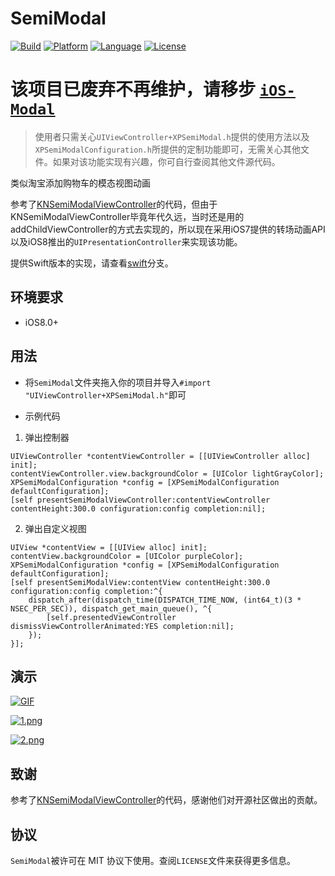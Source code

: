 # SemiModal

[![Build](https://img.shields.io/wercker/ci/wercker/docs.svg)]()
[![Platform](https://img.shields.io/badge/platform-iOS-blue.svg?style=flat)]()
[![Language](https://img.shields.io/badge/platform-Objective%20C-blue.svg?style=flat)]()
[![License](https://img.shields.io/badge/license-MIT-orange.svg?style=flat)]()

# 该项目已废弃不再维护，请移步 [`iOS-Modal`](https://github.com/xiaopin/iOS-Modal.git)

> 使用者只需关心`UIViewController+XPSemiModal.h`提供的使用方法以及`XPSemiModalConfiguration.h`所提供的定制功能即可，无需关心其他文件。如果对该功能实现有兴趣，你可自行查阅其他文件源代码。

类似淘宝添加购物车的模态视图动画

参考了[KNSemiModalViewController](https://github.com/kentnguyen/KNSemiModalViewController)的代码，但由于KNSemiModalViewController毕竟年代久远，当时还是用的addChildViewController的方式去实现的，所以现在采用iOS7提供的转场动画API以及iOS8推出的`UIPresentationController`来实现该功能。

提供Swift版本的实现，请查看[swift](https://github.com/xiaopin/SemiModal/tree/swift)分支。


## 环境要求

- iOS8.0+


## 用法

- 将`SemiModal`文件夹拖入你的项目并导入`#import "UIViewController+XPSemiModal.h"`即可

- 示例代码

1. 弹出控制器

```ObjC
UIViewController *contentViewController = [[UIViewController alloc] init];
contentViewController.view.backgroundColor = [UIColor lightGrayColor];
XPSemiModalConfiguration *config = [XPSemiModalConfiguration defaultConfiguration];
[self presentSemiModalViewController:contentViewController contentHeight:300.0 configuration:config completion:nil];
```

2. 弹出自定义视图

```ObjC
UIView *contentView = [[UIView alloc] init];
contentView.backgroundColor = [UIColor purpleColor];
XPSemiModalConfiguration *config = [XPSemiModalConfiguration defaultConfiguration];
[self presentSemiModalView:contentView contentHeight:300.0 configuration:config completion:^{
	dispatch_after(dispatch_time(DISPATCH_TIME_NOW, (int64_t)(3 * NSEC_PER_SEC)), dispatch_get_main_queue(), ^{
		[self.presentedViewController dismissViewControllerAnimated:YES completion:nil];
	});
}];
```

## 演示

[![GIF](./preview.gif)]()

[![1.png](./1.png)]()

[![2.png](./2.png)]()

## 致谢

参考了[KNSemiModalViewController](https://github.com/kentnguyen/KNSemiModalViewController)的代码，感谢他们对开源社区做出的贡献。

## 协议

`SemiModal`被许可在 MIT 协议下使用。查阅`LICENSE`文件来获得更多信息。
